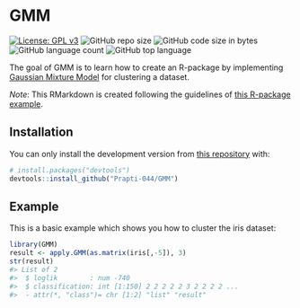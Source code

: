 
<!-- README.md is generated from README.Rmd. Please edit that file -->

# GMM

<!-- badges: start -->

[![License: GPL
v3](https://img.shields.io/badge/License-GPLv3-blue.svg)](https://www.gnu.org/licenses/gpl-3.0)
![GitHub repo
size](https://img.shields.io/github/repo-size/Prapti-044/linux-dots?color=green&logo=github)
![GitHub code size in
bytes](https://img.shields.io/github/languages/code-size/Prapti-044/GMM?color=green)
![GitHub language
count](https://img.shields.io/github/languages/count/Prapti-044/GMM)
![GitHub top
language](https://img.shields.io/github/languages/top/Prapti-044/GMM)
<!-- badges: end -->

The goal of GMM is to learn how to create an R-package by implementing
[Gaussian Mixture
Model](https://en.wikipedia.org/wiki/Mixture_model#Gaussian_mixture_model)
for clustering a dataset.

*Note*: This RMarkdown is created following the guidelines of [this
R-package example](https://github.com/mvuorre/exampleRPackage).

## Installation

You can only install the development version from [this
repository](https://github.com/Prapti-044/GMM) with:

``` r
# install.packages("devtools")
devtools::install_github("Prapti-044/GMM")
```

## Example

This is a basic example which shows you how to cluster the iris dataset:

``` r
library(GMM)
result <- apply.GMM(as.matrix(iris[,-5]), 3)
str(result)
#> List of 2
#>  $ loglik        : num -740
#>  $ classification: int [1:150] 2 2 2 2 2 3 2 2 2 2 ...
#>  - attr(*, "class")= chr [1:2] "list" "result"
```
